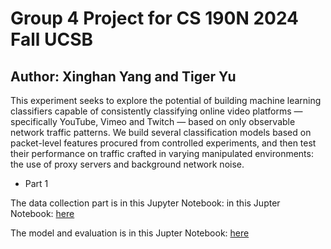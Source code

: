 # Group 4 Project for CS 190N 2024 Fall UCSB

## Author: Xinghan Yang and Tiger Yu

This experiment seeks to explore the potential of building machine learning classifiers capable of consistently
classifying online video platforms — specifically YouTube, Vimeo and Twitch — based on only observable network traffic
patterns. We build several classification models based on packet-level features procured from controlled experiments,
and then test their performance on traffic crafted in varying manipulated environments: the use of proxy servers and
background network noise.

* Part 1

The data collection part is in this Jupyter Notebook: in this Jupter Notebook:  [here](./Data%20Collection.ipynb)

The model and evaluation is in this Jupter Notebook:  [here](./model.ipynb)

